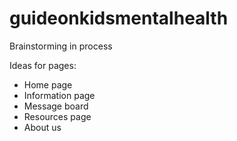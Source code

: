 # guideonkidsmentalhealth

Brainstorming in process 

Ideas for pages: 

- Home page
- Information page
- Message board
- Resources page
- About us

